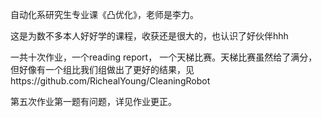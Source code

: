 自动化系研究生专业课《凸优化》，老师是李力。

这是为数不多本人好好学的课程，收获还是很大的，也认识了好伙伴hhh

一共十次作业，一个reading report， 一个天梯比赛。天梯比赛虽然给了满分，但好像有一个组比我们组做出了更好的结果，见https://github.com/RichealYoung/CleaningRobot

第五次作业第一题有问题，详见作业更正。